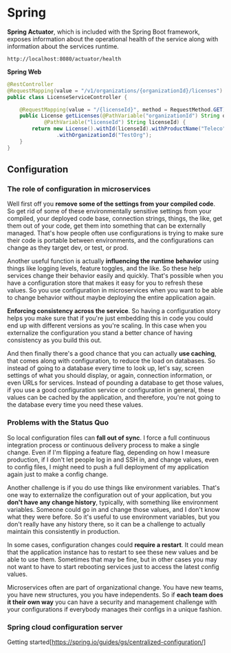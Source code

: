 # Spring

**Spring Actuator**, which is included with the Spring Boot framework, exposes information about the operational health of the service along with information about the services runtime.

```
http://localhost:8080/actuator/health
```
**Spring Web**

```java
@RestController
@RequestMapping(value = "/v1/organizations/{organizationId}/licenses")
public class LicenseServiceController {

	@RequestMapping(value = "/{licenseId}", method = RequestMethod.GET)
	public License getLicenses(@PathVariable("organizationId") String organizationId,
			@PathVariable("licenseId") String licenseId) {
		return new License().withId(licenseId).withProductName("Teleco").withLicenseType("Seat")
				.withOrganizationId("TestOrg");
	}
}
```

## Configuration

### The role of configuration in microservices

Well first off you **remove some of the settings from your compiled code**. So get rid of some of these environmentally sensitive settings from your compiled, your deployed code base, connection strings, things, the like, get them out of your code, get them into something that can be externally managed. That's how people often use configurations is trying to make sure their code is portable between environments, and the configurations can change as they target dev, or test, or prod. 

Another useful function is actually **influencing the runtime behavior** using things like logging levels, feature toggles, and the like. So these help services change their behavior easily and quickly. That's possible when you have a configuration store that makes it easy for you to refresh these values. So you use configuration in microservices when you want to be able to change behavior without maybe deploying the entire application again. 

**Enforcing consistency across the service**. So having a configuration story helps you make sure that if you're just embedding this in code you could end up with different versions as you're scaling. In this case when you externalize the configuration you stand a better chance of having consistency as you build this out. 

And then finally there's a good chance that you can actually **use caching**, that comes along with configuration, to reduce the load on databases. So instead of going to a database every time to look up, let's say, screen settings of what you should display, or again, connection information, or even URLs for services. Instead of pounding a database to get those values, if you use a good configuration service or configuration in general, these values can be cached by the application, and therefore, you're not going to the database every time you need these values.

### Problems with the Status Quo

So local configuration files can **fall out of sync**. I force a full continuous integration process or continuous delivery process to make a single change. Even if I'm flipping a feature flag, depending on how I measure production, if I don't let people log in and SSH in, and change values, even to config files, I might need to push a full deployment of my application again just to make a config change. 

Another challenge is if you do use things like environment variables. That's one way to externalize the configuration out of your application, but you **don't have any change history**, typically, with something like environment variables. Someone could go in and change those values, and I don't know what they were before. So it's useful to use environment variables, but you don't really have any history there, so it can be a challenge to actually maintain this consistently in production. 

In some cases, configuration changes could **require a restart**. It could mean that the application instance has to restart to see these new values and be able to use them. Sometimes that may be fine, but in other cases you may not want to have to start rebooting services just to access the latest config values. 

Microservices often are part of organizational change. You have new teams, you have new structures, you you have independents. So if **each team does it their own way** you can have a security and management challenge with your configurations if everybody manages their configs in a unique fashion.

### Spring cloud configuration server

Getting started[https://spring.io/guides/gs/centralized-configuration/]
